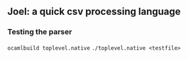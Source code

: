 ## Joel: a quick csv processing language

### Testing the parser

``ocamlbuild toplevel.native``
``./toplevel.native <testfile>``